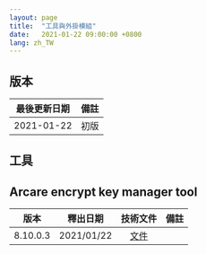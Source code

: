 ```yaml
---
layout: page
title:  "工具與外掛模組"
date:   2021-01-22 09:00:00 +0800
lang: zh_TW
---
```


## 版本

|最後更新日期|備註|
|:--:|:--:|
|2021-01-22|初版|

## 工具

## Arcare encrypt key manager tool

|版本|釋出日期|技術文件|備註|
|:-:|:-:|:-:|:-:|
|8.10.0.3|2021/01/22|[文件](AEKMT/README.html)||
